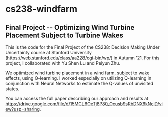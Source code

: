 # cs238-windfarm
## Final Project -- Optimizing Wind Turbine Placement Subject to Turbine Wakes
This is the code for the Final Project of the CS238: Decision Making Under Uncertainty course at Stanford University (https://web.stanford.edu/class/aa228/cgi-bin/wp/) in Autumn '21. For this project, I collaborated with Yu Shen Lu and Peiyun Zhu.

We optimized wind turbine placement in a wind farm, subject to wake effects, using Q-learning. I worked especially on utilizing Q-learning in conjunction with Neural Networks to estimate the Q-values of unvisited states. 

You can access the full paper describing our approach and results at https://drive.google.com/file/d/15MCL6OeTj8P80_Ocusb9sRbDNX6kNciD/view?usp=sharing.
